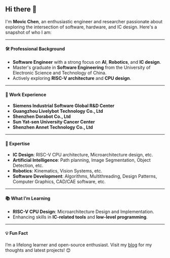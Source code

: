 ## Hi there 👋

<!--
**mo-vic/mo-vic** is a ✨ _special_ ✨ repository because its `README.md` (this file) appears on your GitHub profile.

Here are some ideas to get you started:

- 🔭 I’m currently working on ...
- 🌱 I’m currently learning ...
- 👯 I’m looking to collaborate on ...
- 🤔 I’m looking for help with ...
- 💬 Ask me about ...
- 📫 How to reach me: ...
- 😄 Pronouns: ...
- ⚡ Fun fact: ...
-->

I'm **Movic Chen**, an enthusiastic engineer and researcher passionate about exploring the intersection of software, hardware, and IC design. Here's a snapshot of who I am:

------

#### 🛠 **Professional Background**

- **Software Engineer** with a strong focus on **AI**, **Robotics**, and **IC design**.
- Master's graduate in **Software Engineering** from the University of Electronic Science and Technology of China.
- Actively exploring **RISC-V architecture** and **CPU design**.

------

#### 🚀 **Work Experience**

- **Siemens Industrial Software Global R&D Center**
- **Guangzhou Livelybot Technology Co., Ltd**
- **Shenzhen Dorabot Co., Ltd**
- **Sun Yat-sen University Cancer Center**
- **Shenzhen Annet Technology Co., Ltd**

------

#### 🌟 **Expertise**

- **IC Design**: RISC-V CPU architecture, Microarchitecture design, etc.
- **Artificial Intelligence**: Path planning, Image Segmentation, Object Detection, etc.
- **Robotics**: Kinematics, Vision Systems, etc.
- **Software Development**: Algorithms, Multithreading, Design Patterns, Computer Graphics, CAD/CAE software, etc.

------

#### 📚 **What I’m Learning**

- **RISC-V CPU Design**: Microarchitecture Design and Implementation.
- Enhancing skills in **IC-related tools** and **low-level programming**.

------

#### 💡 **Fun Fact**

I’m a lifelong learner and open-source enthusiast. Visit my [blog](https://mo-vic.github.io) for my thoughts and latest projects! 😊

